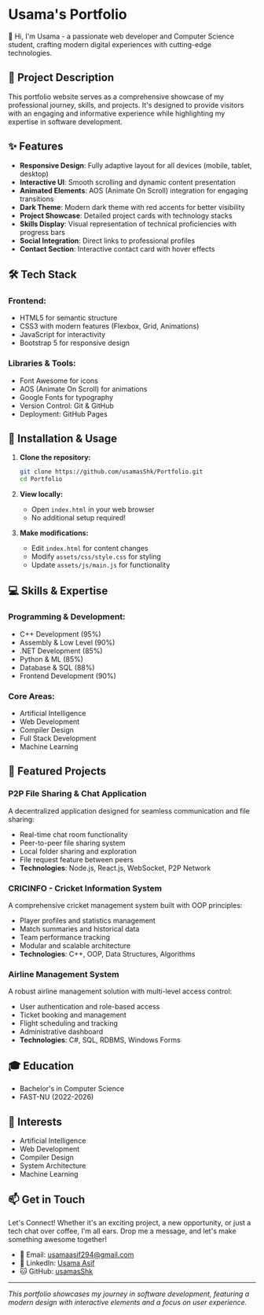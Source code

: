 # Usama's Portfolio

👋 Hi, I'm Usama - a passionate web developer and Computer Science student, crafting modern digital experiences with cutting-edge technologies.

## 📝 Project Description

This portfolio website serves as a comprehensive showcase of my professional journey, skills, and projects. It's designed to provide visitors with an engaging and informative experience while highlighting my expertise in software development.

## ✨ Features

- **Responsive Design**: Fully adaptive layout for all devices (mobile, tablet, desktop)
- **Interactive UI**: Smooth scrolling and dynamic content presentation
- **Animated Elements**: AOS (Animate On Scroll) integration for engaging transitions
- **Dark Theme**: Modern dark theme with red accents for better visibility
- **Project Showcase**: Detailed project cards with technology stacks
- **Skills Display**: Visual representation of technical proficiencies with progress bars
- **Social Integration**: Direct links to professional profiles
- **Contact Section**: Interactive contact card with hover effects

## 🛠 Tech Stack

### Frontend:
- HTML5 for semantic structure
- CSS3 with modern features (Flexbox, Grid, Animations)
- JavaScript for interactivity
- Bootstrap 5 for responsive design

### Libraries & Tools:
- Font Awesome for icons
- AOS (Animate On Scroll) for animations
- Google Fonts for typography
- Version Control: Git & GitHub
- Deployment: GitHub Pages

## 🚀 Installation & Usage

1. **Clone the repository:**
   ```bash
   git clone https://github.com/usamasShk/Portfolio.git
   cd Portfolio
   ```

2. **View locally:**
   - Open `index.html` in your web browser
   - No additional setup required!

3. **Make modifications:**
   - Edit `index.html` for content changes
   - Modify `assets/css/style.css` for styling
   - Update `assets/js/main.js` for functionality

## 💻 Skills & Expertise

### Programming & Development:
- C++ Development (95%)
- Assembly & Low Level (90%)
- .NET Development (85%)
- Python & ML (85%)
- Database & SQL (88%)
- Frontend Development (90%)

### Core Areas:
- Artificial Intelligence
- Web Development
- Compiler Design
- Full Stack Development
- Machine Learning

## 🚀 Featured Projects

### P2P File Sharing & Chat Application
A decentralized application designed for seamless communication and file sharing:
- Real-time chat room functionality
- Peer-to-peer file sharing system
- Local folder sharing and exploration
- File request feature between peers
- **Technologies**: Node.js, React.js, WebSocket, P2P Network

### CRICINFO - Cricket Information System
A comprehensive cricket management system built with OOP principles:
- Player profiles and statistics management
- Match summaries and historical data
- Team performance tracking
- Modular and scalable architecture
- **Technologies**: C++, OOP, Data Structures, Algorithms

### Airline Management System
A robust airline management solution with multi-level access control:
- User authentication and role-based access
- Ticket booking and management
- Flight scheduling and tracking
- Administrative dashboard
- **Technologies**: C#, SQL, RDBMS, Windows Forms

## 🎓 Education

- Bachelor's in Computer Science
- FAST-NU (2022-2026)

## 🌟 Interests

- Artificial Intelligence
- Web Development
- Compiler Design
- System Architecture
- Machine Learning

## 📫 Get in Touch

Let's Connect! Whether it's an exciting project, a new opportunity, or just a tech chat over coffee, I'm all ears. Drop me a message, and let's make something awesome together!

- 📧 Email: usamaasif294@gmail.com
- 💼 LinkedIn: [Usama Asif](https://www.linkedin.com/in/usama-asif-197358282/)
- 🐱 GitHub: [usamasShk](https://github.com/usamasShk)

---
*This portfolio showcases my journey in software development, featuring a modern design with interactive elements and a focus on user experience.* 